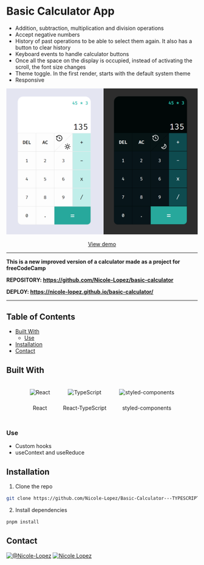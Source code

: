 # Basic Calculator App

- Addition, subtraction, multiplication and division operations
- Accept negative numbers
- History of past operations to be able to select them again. It also has a button to clear history
- Keyboard events to handle calculator buttons
- Once all the space on the display is occupied, instead of activating the scroll, the font size changes
- Theme toggle. In the first render, starts with the default system theme
- Responsive

![screenshot](./src/assets/themes.png)
<p align="center"><a href="https://nicole-lopez.github.io/Basic-Calculator---TYPESCRIPT/">View demo</a></p>

---

**This is a new improved version of a calculator made as a project for freeCodeCamp**

**REPOSITORY: https://github.com/Nicole-Lopez/basic-calculator**

**DEPLOY: https://nicole-lopez.github.io/basic-calculator/**

---



## Table of Contents
- [Built With](#built-with)
	- [Use](#use)
- [Installation](#installation)
- [Contact](#contact)


## Built With
<div align="center">  
<span style="margin: 10px; display:inline-block">
<img style="margin: 10px" src="https://profilinator.rishav.dev/skills-assets/react-original-wordmark.svg" alt="React" height="50" /></a>  
<p>React</p>
</span>

<span style="margin: 10px; display:inline-block">
<img style="margin: 10px" src="https://profilinator.rishav.dev/skills-assets/typescript-original.svg" alt="TypeScript" height="50" /></a>  
<p>React-TypeScript</p>
</span>

<span style="margin: 10px; display:inline-block">
<img style="margin: 10px" src="https://profilinator.rishav.dev/skills-assets/styled-components.png" alt="styled-components" height="50" /></a>  
<p>styled-components</p>
</span>
</div>

### Use
- Custom hooks 
- useContext and useReduce



## Installation
1. Clone the repo

```sh
git clone https://github.com/Nicole-Lopez/Basic-Calculator---TYPESCRIPT.git
```

2. Install dependencies

```sh
pnpm install
```


## Contact

[![@Nicole-Lopez](https://img.shields.io/badge/github-%2324292e.svg?&style=for-the-badge&logo=github&logoColor=white "I have more projects :)")](https://github.com/Nicole-Lopez)
[![Nicole Lopez](https://img.shields.io/badge/linkedin-%231E77B5.svg?&style=for-the-badge&logo=linkedin&logoColor=white "linkedin")](www.linkedin.com/in/nicole-lopez-877878212/)
